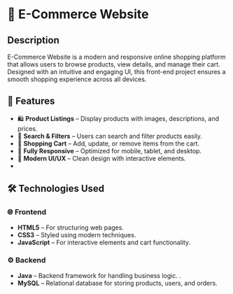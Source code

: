 # 🛒 E-Commerce Website  

## Description  
E-Commerce Website is a modern and responsive online shopping platform that allows users to browse products, view details, and manage their cart. Designed with an intuitive and engaging UI, this front-end project ensures a smooth shopping experience across all devices.  

## 🌟 Features  
- 🛍️ **Product Listings** – Display products with images, descriptions, and prices.  
- 🔎 **Search & Filters** – Users can search and filter products easily.  
- 🛒 **Shopping Cart** – Add, update, or remove items from the cart.  
- 📱 **Fully Responsive** – Optimized for mobile, tablet, and desktop.  
- 🎨 **Modern UI/UX** – Clean design with interactive elements.
- 
## 🛠️ Technologies Used  
  ### 🌐 Frontend  
  - **HTML5** – For structuring web pages.  
  - **CSS3** – Styled using modern techniques.  
  - **JavaScript** – For interactive elements and cart functionality.  
  
  ### ⚙️ Backend  
  - **Java** – Backend framework for handling business logic.  .  
  - **MySQL** – Relational database for storing products, users, and orders.  
